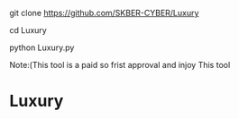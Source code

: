git clone https://github.com/SKBER-CYBER/Luxury

cd Luxury

python Luxury.py

Note:(This tool is a paid so frist approval and injoy This tool

# Luxury
